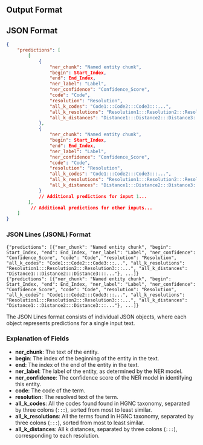 ## Output Format

## JSON Format

```json
{
    "predictions": [
        [
            {
                "ner_chunk": "Named entity chunk",
                "begin": Start_Index,
                "end": End_Index,
                "ner_label": "Label",
                "ner_confidence": "Confidence_Score",
                "code": "Code",
                "resolution": "Resolution",
                "all_k_codes": "Code1:::Code2:::Code3:::...",
                "all_k_resolutions": "Resolution1:::Resolution2:::Resolution3:::...",
                "all_k_distances": "Distance1:::Distance2:::Distance3:::...",
            },
            {
                "ner_chunk": "Named entity chunk",
                "begin": Start_Index,
                "end": End_Index,
                "ner_label": "Label",
                "ner_confidence": "Confidence_Score",
                "code": "Code",
                "resolution": "Resolution",
                "all_k_codes": "Code1:::Code2:::Code3:::...",
                "all_k_resolutions": "Resolution1:::Resolution2:::Resolution3:::...",
                "all_k_distances": "Distance1:::Distance2:::Distance3:::...",
            }
            // Additional predictions for input 1...
        ],
         // Additional predictions for other inputs...
    ]
}

```

### JSON Lines (JSONL) Format

```
{"predictions": [{"ner_chunk": "Named entity chunk", "begin": Start_Index, "end": End_Index, "ner_label": "Label", "ner_confidence": "Confidence_Score", "code": "Code", "resolution": "Resolution", "all_k_codes": "Code1:::Code2:::Code3:::...", "all_k_resolutions": "Resolution1:::Resolution2:::Resolution3:::...", "all_k_distances": "Distance1:::Distance2:::Distance3:::..."}, ...]}
{"predictions": [{"ner_chunk": "Named entity chunk", "begin": Start_Index, "end": End_Index, "ner_label": "Label", "ner_confidence": "Confidence_Score", "code": "Code", "resolution": "Resolution", "all_k_codes": "Code1:::Code2:::Code3:::...", "all_k_resolutions": "Resolution1:::Resolution2:::Resolution3:::...", "all_k_distances": "Distance1:::Distance2:::Distance3:::..."}, ...]}
```

The JSON Lines format consists of individual JSON objects, where each object represents predictions for a single input text.

### Explanation of Fields

- **ner_chunk**: The text of the entity.
- **begin**: The index of the beginning of the entity in the text.
- **end**: The index of the end of the entity in the text.
- **ner_label**: The label of the entity, as determined by the NER model.
- **ner_confidence**: The confidence score of the NER model in identifying this entity.
- **code**: The code of the term.
- **resolution**: The resolved text of the term.
- **all_k_codes**: All the codes found found in HGNC taxonomy, separated by three colons (`:::`), sorted from most to least similar.
- **all_k_resolutions**: All the terms found in HGNC taxonomy, separated by three colons (`:::`), sorted from most to least similar.
- **all_k_distances**: All k distances, separated by three colons (`:::`), corresponding to each resolution.
